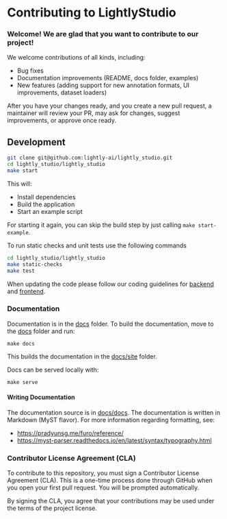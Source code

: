 # Contributing to LightlyStudio
### Welcome! We are glad that you want to contribute to our project!
We welcome contributions of all kinds, including:  
- Bug fixes  
- Documentation improvements (README, docs folder, examples)  
- New features (adding support for new annotation formats, UI improvements, dataset loaders)

After you have your changes ready, and you create a new pull request, a maintainer will review your PR, may ask for changes, suggest improvements, or approve once ready.

## Development


```bash
git clone git@github.com:lightly-ai/lightly_studio.git
cd lightly_studio/lightly_studio
make start
```

This will:
- Install dependencies
- Build the application
- Start an example script

For starting it again, you can skip the build step by just calling `make start-example`.

To run static checks and unit tests use the following commands

```bash
cd lightly_studio/lightly_studio
make static-checks
make test
```

When updating the code please follow our coding guidelines for [backend](./docs/coding-guidelines/backend.md) and [frontend](./docs/coding-guidelines/frontend.md).

### Documentation

Documentation is in the [docs](./lightly_studio/docs) folder. To build the documentation, move to the [docs](./lightly_studio/docs) folder and run:

```
make docs
```
This builds the documentation in the [docs/site](./lightly_studio/docs/site) folder.


Docs can be served locally with:

```
make serve
```

#### Writing Documentation

The documentation source is in [docs/docs](./lightly_studio/docs/docs). The documentation is
written in Markdown (MyST flavor). For more information regarding formatting, see:

- https://pradyunsg.me/furo/reference/
- https://myst-parser.readthedocs.io/en/latest/syntax/typography.html

### Contributor License Agreement (CLA)

To contribute to this repository, you must sign a Contributor License Agreement (CLA).
This is a one-time process done through GitHub when you open your first pull request.
You will be prompted automatically.

By signing the CLA, you agree that your contributions may be used under the terms of the project license.
